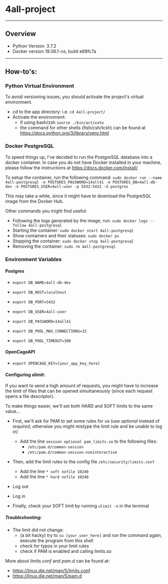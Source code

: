 # 4all-project

---
## Overview

- Python Version: 3.7.2
- Docker version 18.06.1-ce, build e68fc7a

---
## How-to's:
### Python Virtual Environment
To avoid versioning issues, you should activate the project's virtual environment.
- _cd_ to the app directory: i.e. `cd 4all-project/`
- Activate the environment:
  - if using bash/zsh `source ./bin/activate`
  - the command for other shells (fish/csh/tcsh) can be found at https://docs.python.org/3/library/venv.html

### Docker PostgreSQL
To speed things up, I've decided to run the PostgreSQL database into a docker container.
In case you do not have Docker installed in your machine, please follow the instructions at https://docs.docker.com/install/ 

To setup the container, run the following command: `sudo docker run --name 4all-postgresql -e POSTGRES_PASSWORD=14all41 -e POSTGRES_DB=4all-db-dev -e POSTGRES_USER=4all-user -p 5432:5432 -d postgres`

This may take a while, since it might have to download the PostgreSQL image from the Docker Hub.

Other commands you might find useful:
- Following the logs generated by the image, run: `sudo docker logs --follow 4all-postgresql`
- Starting the container: `sudo docker start 4all-postgresql`
- Show containers and their statuses: `sudo docker ps`
- Stopping the container: `sudo docker stop 4all-postgresql`
- Removing the container: `sudo rm 4all-postgresql`

### Environment Variables
#### Postgres

- `export DB_NAME=4all-db-dev`

- `export DB_HOST=localhost`
- `export DB_PORT=5432`

- `export DB_USER=4all-user`
- `export DB_PASSWORD=14all41`

- `export DB_POOL_MAX_CONNECTIONS=32`
- `export DB_POOL_TIMEOUT=300`

#### OpenCageAPI
- `export OPENCAGE_KEY=[your_app_key_here]`


#### Configuring ulimit:
If you want to send a high amount of requests, you might have to increase the limit of files that can be opened simultaneously (since each request opens a file descriptor).

To make things easier, we'll set both HARD and SOFT limits to the same value...

- First, we'll ask for PAM to set some rules for us (use _optional_ instead of _required_, otherwise you might mistype the limit rule and be unable to log in)
  - Add the line `session optional pam_limits.so` to the following files:
    - `/etc/pam.d/common-session`
    - `/etc/pam.d/common-session-noninteractive`

- Then, add the limit rules to the config file `/etc/security/limits.conf`
  - Add the line `* soft nofile 10240`
  - Add the line `* hard nofile 10240`

- Log out
- Log in

- Finally, check your SOFT limit by running `ulimit -n` in the terminal

##### Troubleshooting:
- The limit did not change:
  - (a bit hacky) try to `su [your_user_here]` and run the command again, execute the program from this shell
  - check for typos in your limit rules
  - check if PAM is enabled and calling limits.so

More about _limits.conf_ and _pam.d_ can be found at:
- https://linux.die.net/man/5/limits.conf
- https://linux.die.net/man/5/pam.d
